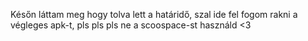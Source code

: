Későn láttam meg hogy tolva lett a határidő, szal ide fel fogom rakni a végleges apk-t, pls pls pls ne a scoospace-st használd <3
